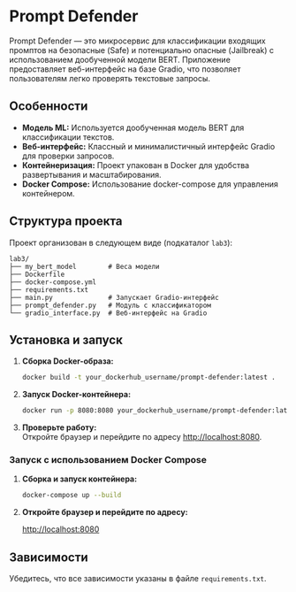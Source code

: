 # Prompt Defender

Prompt Defender — это микросервис для классификации входящих промптов на безопасные (Safe) и потенциально опасные (Jailbreak) с использованием дообученной модели BERT. Приложение предоставляет веб-интерфейс на базе Gradio, что позволяет пользователям легко проверять текстовые запросы.

## Особенности

- **Модель ML:** Используется дообученная модель BERT для классификации текстов.
- **Веб-интерфейс:** Классный и минималистичный интерфейс Gradio для проверки запросов.
- **Контейнеризация:** Проект упакован в Docker для удобства развертывания и масштабирования.
- **Docker Compose:** Использование docker-compose для управления контейнером.

## Структура проекта

Проект организован в следующем виде (подкаталог `lab3`):

```
lab3/
├── my_bert_model        # Веса модели 
├── Dockerfile
├── docker-compose.yml   
├── requirements.txt
├── main.py              # Запускает Gradio-интерфейс
├── prompt_defender.py   # Модуль с классификатором
└── gradio_interface.py  # Веб-интерфейс на Gradio
```

## Установка и запуск

1. **Сборка Docker-образа:**

   ```bash
   docker build -t your_dockerhub_username/prompt-defender:latest .
   ```

2. **Запуск Docker-контейнера:**

   ```bash
   docker run -p 8080:8080 your_dockerhub_username/prompt-defender:latest
   ```

3. **Проверьте работу:**  
   Откройте браузер и перейдите по адресу [http://localhost:8080](http://localhost:8080).

### Запуск с использованием Docker Compose

1. **Сборка и запуск контейнера:**

   ```bash
   docker-compose up --build
   ```

2. **Откройте браузер и перейдите по адресу:**

   [http://localhost:8080](http://localhost:8080)


## Зависимости

Убедитесь, что все зависимости указаны в файле `requirements.txt`.